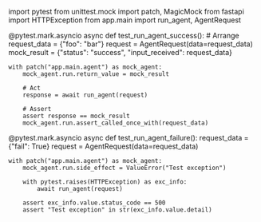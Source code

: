import pytest
from unittest.mock import patch, MagicMock
from fastapi import HTTPException
from app.main import run_agent, AgentRequest

@pytest.mark.asyncio
async def test_run_agent_success():
    # Arrange
    request_data = {"foo": "bar"}
    request = AgentRequest(data=request_data)
    mock_result = {"status": "success", "input_received": request_data}

    with patch("app.main.agent") as mock_agent:
        mock_agent.run.return_value = mock_result

        # Act
        response = await run_agent(request)

        # Assert
        assert response == mock_result
        mock_agent.run.assert_called_once_with(request_data)

@pytest.mark.asyncio
async def test_run_agent_failure():
    request_data = {"fail": True}
    request = AgentRequest(data=request_data)

    with patch("app.main.agent") as mock_agent:
        mock_agent.run.side_effect = ValueError("Test exception")

        with pytest.raises(HTTPException) as exc_info:
            await run_agent(request)

        assert exc_info.value.status_code == 500
        assert "Test exception" in str(exc_info.value.detail)